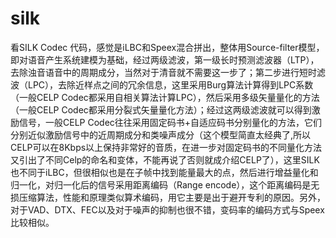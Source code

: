 
# silk

 看SILK Codec 代码，感觉是iLBC和Speex混合拼出，整体用Source-filter模型，即对语音产生系统建模为基础，经过两级滤波，第一级长时预测滤波器（LTP），去除浊音语音中的周期成分，当然对于清音就不需要这一步了；第二步进行短时滤波（LPC），去除近样点之间的冗余信息，这里采用Burg算法计算得到LPC系数（一般CELP Codec都采用自相关算法计算LPC），然后采用多级矢量量化的方法（一般CELP Codec都采用分裂式矢量量化方法）；经过这两级滤波就可以得到激励信号，一般CELP Codec往往采用固定码书+自适应码书分别量化的方法，它们分别近似激励信号中的近周期成分和类噪声成分（这个模型简直太经典了,所以CELP可以在8Kbps以上保持非常好的音质，在进一步对固定码书的不同量化方法又引出了不同Celp的命名和变体，不能再说了否则就成介绍CELP了），这里SILK也不同于iLBC，但很相似也是在子帧中找到能量最大的点，然后进行增益量化和归一化，对归一化后的信号采用距离编码（Range encode），这个距离编码是无损压缩算法，性能和原理类似算术编码，用它主要是出于避开专利的原因。另外，对于VAD、DTX、FEC以及对于噪声的抑制也很不错，变码率的编码方式与Speex比较相似。